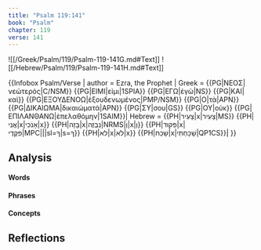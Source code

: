 ```yaml
---
title: "Psalm 119:141"
book: "Psalm"
chapter: 119
verse: 141
---
```

![[/Greek/Psalm/119/Psalm-119-141G.md#Text]]
![[/Hebrew/Psalm/119/Psalm-119-141H.md#Text]]

{{Infobox Psalm/Verse |
  author = Ezra, the Prophet |
  Greek = {{PG|ΝΕΟΣ|νεώτερός|C/NSM}} {{PG|ΕΙΜΙ|εἰμι|1SPIA}} {{PG|ΕΓΩ|ἐγὼ|NS}} {{PG|ΚΑΙ|καὶ}} {{PG|ΕΞΟΥΔΕΝΟΩ|ἐξουδενωμένος|PMP/NSM}} {{PG|Ο|τὰ|APN}} {{PG|ΔΙΚΑΙΩΜΑ|δικαιώματά|APN}} {{PG|ΣΥ|σου|GS}} {{PG|ΟΥ|οὐκ}} {{PG|ΕΠΙΛΑΝΘΑΝΩ|ἐπελαθόμην|1SAIM}}|
  Hebrew = {{PH|צָעִיר|x|צָעִיר|MS}} {{PH|אֲנִי|x|אָנֹכִי|x}} {{PH|בָּזָה|x|נִבְזֶה|NRMS|וְ|x|וְ}} {{PH|פִּקּוּד|x|פִּקֻּדֶי|MPC|||sl=ךָ|s=ךָ}} {{PH|לא|x|לֹא|x}} {{PH|שָׁכַח|x|שָׁכָחְתִּי|QP1CS}}׃|
}}

## Analysis

#### Words

#### Phrases

#### Concepts

## Reflections
